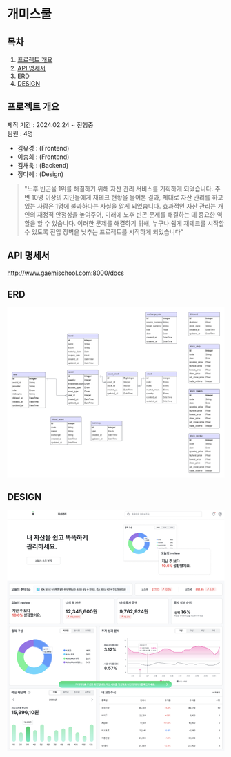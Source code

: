 # 개미스쿨

## 목차
1. [프로젝트 개요](#프로젝트-개요)
2. [API 명세서](#api-명세서)
3. [ERD](#erd)
4. [DESIGN](#design)

## 프로젝트 개요
제작 기간 : 2024.02.24 ~ 진행중  
팀원 : 4명  

- 김유경 : (Frontend)
- 이송희 : (Frontend)
- 김채욱 : (Backend)
- 정다혜 : (Design)

> "노후 빈곤율 1위를 해결하기 위해 자산 관리 서비스를 기획하게 되었습니다. 주변 10명 이상의 지인들에게 재테크 현황을 물어본 결과, 제대로 자산 관리를 하고 있는 사람은 1명에 불과하다는 사실을 알게 되었습니다. 효과적인 자산 관리는 개인의 재정적 안정성을 높여주어, 미래에 노후 빈곤 문제를 해결하는 데 중요한 역할을 할 수 있습니다. 이러한 문제를 해결하기 위해, 누구나 쉽게 재테크를 시작할 수 있도록 진입 장벽을 낮추는 프로젝트를 시작하게 되었습니다”  

<a name="api-명세서"></a>
## API 명세서
http://www.gaemischool.com:8000/docs

<a name="erd"></a>
## ERD
![ERD](./backend/etc/erd/erd.png)

<a name="design"></a>
## DESIGN
![DESIGN](./backend/etc/readme/design.png)
